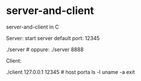 # server-and-client
server-and-client in C

Server:
start server default port: 12345

./server            # oppure: ./server 8888

Client:

./client 127.0.0.1 12345   # host porta
ls -l
uname -a
exit

